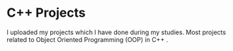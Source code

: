 # C++ Projects

I uploaded my projects which I have done during my studies. Most projects related to Object Oriented Programming (OOP) in C++ .
